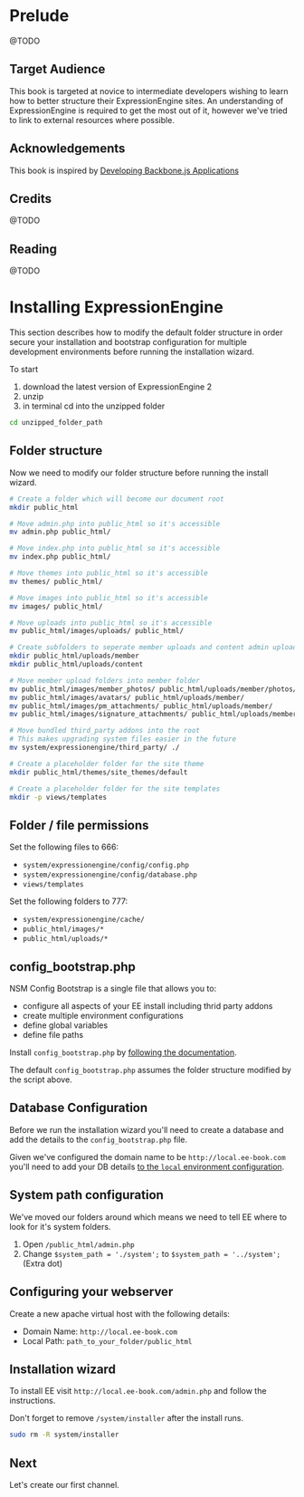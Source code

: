 

Prelude
=======

@TODO

Target Audience
---------------

This book is targeted at novice to intermediate developers wishing to learn how to better structure their ExpressionEngine sites. An understanding of ExpressionEngine is required to get the most out of it, however we've tried to link to external resources where possible.

Acknowledgements
----------------

This book is inspired by [Developing Backbone.js Applications](https://github.com/addyosmani/backbone-fundamentals)

Credits
-------

@TODO

Reading
-------

@TODO

Installing ExpressionEngine
===========================

This section describes how to modify the default folder structure in order secure your installation and bootstrap configuration for multiple development environments before running the installation wizard.

To start 

1. download the latest version of ExpressionEngine 2
2. unzip 
3. in terminal cd into the unzipped folder

```bash
cd unzipped_folder_path
```

Folder structure
----------------

Now we need to modify our folder structure before running the install wizard.

```bash
# Create a folder which will become our document root
mkdir public_html

# Move admin.php into public_html so it's accessible
mv admin.php public_html/

# Move index.php into public_html so it's accessible
mv index.php public_html/

# Move themes into public_html so it's accessible
mv themes/ public_html/

# Move images into public_html so it's accessible
mv images/ public_html/

# Move uploads into public_html so it's accessible
mv public_html/images/uploads/ public_html/

# Create subfolders to seperate member uploads and content admin uploads
mkdir public_html/uploads/member
mkdir public_html/uploads/content

# Move member upload folders into member folder
mv public_html/images/member_photos/ public_html/uploads/member/photos/
mv public_html/images/avatars/ public_html/uploads/member/
mv public_html/images/pm_attachments/ public_html/uploads/member/
mv public_html/images/signature_attachments/ public_html/uploads/member/

# Move bundled third_party addons into the root
# This makes upgrading system files easier in the future
mv system/expressionengine/third_party/ ./

# Create a placeholder folder for the site theme
mkdir public_html/themes/site_themes/default

# Create a placeholder folder for the site templates
mkdir -p views/templates
```

Folder / file permissions
--------------------------------

Set the following files to 666:

* `system/expressionengine/config/config.php`
* `system/expressionengine/config/database.php`
* `views/templates`

Set the following folders to 777:

* `system/expressionengine/cache/`
* `public_html/images/*`
* `public_html/uploads/*`

config_bootstrap.php
--------------------

NSM Config Bootstrap is a single file that allows you to:

* configure all aspects of your EE install including thrid party addons
* create multiple environment configurations
* define global variables
* define file paths

Install `config_bootstrap.php` by [following the documentation](http://ee-garage.com/nsm-config-bootstrap#toc-installation).

The default `config_bootstrap.php` assumes the folder structure modified by the script above.

Database Configuration
----------------------

Before we run the installation wizard you'll need to create a database and add the details to the `config_bootstrap.php` file.

Given we've configured the domain name to be `http://local.ee-book.com` you'll need to add your DB details [to the `local` environment configuration](https://gist.github.com/leevigraham/e0a7fb4e00bba0350705#file-config_bootstrap_v2-php-L120). 

System path configuration
-------------------------

We've moved our folders around which means we need to tell EE where to look for it's system folders.

1. Open `/public_html/admin.php`
2. Change `$system_path = './system';` to `$system_path = '../system';` (Extra dot)

## Configuring your webserver

Create a new apache virtual host with the following details:

* Domain Name: `http://local.ee-book.com`
* Local Path: `path_to_your_folder/public_html`

Installation wizard
-------------------

To install EE visit `http://local.ee-book.com/admin.php` and follow the instructions.

Don't forget to remove `/system/installer` after the install runs.

```bash
sudo rm -R system/installer
```

Next
----

Let's create our first channel.
